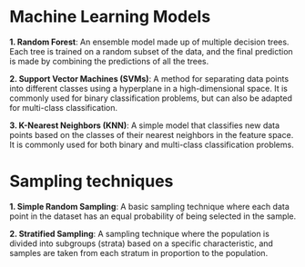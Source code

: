 # Machine Learning Models

**1. Random Forest**: An ensemble model made up of multiple decision trees. Each tree is trained on a random subset of the data, and the final prediction is made by combining the predictions of all the trees.

**2. Support Vector Machines (SVMs)**: A method for separating data points into different classes using a hyperplane in a high-dimensional space. It is commonly used for binary classification problems, but can also be adapted for multi-class classification.

**3. K-Nearest Neighbors (KNN)**: A simple model that classifies new data points based on the classes of their nearest neighbors in the feature space. It is commonly used for both binary and multi-class classification problems.

# Sampling techniques

**1. Simple Random Sampling**: A basic sampling technique where each data point in the dataset has an equal probability of being selected in the sample.

**2. Stratified Sampling**: A sampling technique where the population is divided into subgroups (strata) based on a specific characteristic, and samples are taken from each stratum in proportion to the population.




